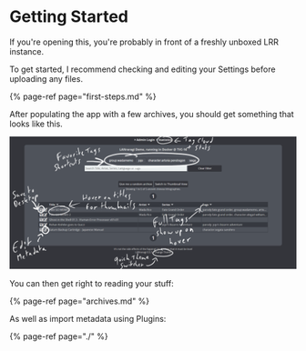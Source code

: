 # Getting Started

If you're opening this, you're probably in front of a freshly unboxed LRR instance. 

To get started, I recommend checking and editing your Settings before uploading any files.

{% page-ref page="first-steps.md" %}

After populating the app with a few archives, you should get something that looks like this.

![Annotated screenshot of the index page of a regular LRR install](../../.gitbook/assets/image.png)

You can then get right to reading your stuff:

{% page-ref page="archives.md" %}

As well as import metadata using Plugins:

{% page-ref page="./" %}

  


